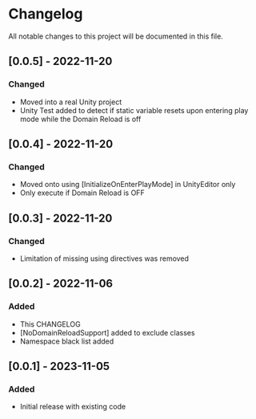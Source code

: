 # Changelog
All notable changes to this project will be documented in this file.

## [0.0.5] - 2022-11-20
### Changed
- Moved into a real Unity project
- Unity Test added to detect if static variable resets upon entering play mode while the Domain Reload is off

## [0.0.4] - 2022-11-20
### Changed
- Moved onto using [InitializeOnEnterPlayMode] in UnityEditor only
- Only execute if Domain Reload is OFF

## [0.0.3] - 2022-11-20
### Changed
- Limitation of missing using directives was removed

## [0.0.2] - 2022-11-06
### Added
- This CHANGELOG
- [NoDomainReloadSupport] added to exclude classes
- Namespace black list added

## [0.0.1] - 2023-11-05
### Added
- Initial release with existing code